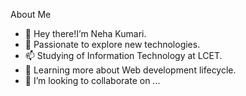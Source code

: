 About Me
- 👋 Hey there!I’m Neha Kumari.
- 👀 Passionate to explore new technologies.
- 📫 Studying of Information Technology at LCET.
- 🌱 Learning more about Web development lifecycle.
- 💞️ I’m looking to collaborate on ...

